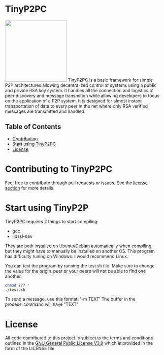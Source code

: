 # TinyP2PC
<img src="https://github.com/brandonvessel/TinyP2PC/raw/master/logo.png" width="200">
TinyP2PC is a basic framework for simple P2P architectures allowing decentralized control of systems using a public and private RSA key system. It handles all the connection and logistics of peer discovery and message transmition while allowing developers to focus on the application of a P2P system. It is designed for almost instant transportation of data to every peer in the net where only RSA verified messages are transmitted and handled.

## Table of Contents

- [Contributing](#contributing-to-tinyp2pc)
- [Start using TinyP2PC](#start-using-TinyP2P)
- [License](#license)


# Contributing to TinyP2PC
Feel free to contribute through pull requests or issues. See the [license section](#license) for more details.

# Start using TinyP2P
TinyP2PC requires 2 things to start compiling:
- gcc
- libssl-dev

They are both installed on Ubuntu/Debian automatically when compiling, but they might have to manually be installed on another OS. This program has difficulty runing on Windows. I would recommend Linux.

You can test the program by running the test.sh file. Make sure to change the value for the origin_peer or your peers will not be able to find one another.

```bash
chmod 777 *
./test.sh
```

To send a message, use this format: '-m TEXT'
The buffer in the process_command will have "TEXT"


# License

All code contributed to this project is subject to the terms and conditions outlined in the [GNU General Public License V3.0](https://www.gnu.org/licenses/gpl-3.0.en.html) which is provided in the form of the LICENSE file.
